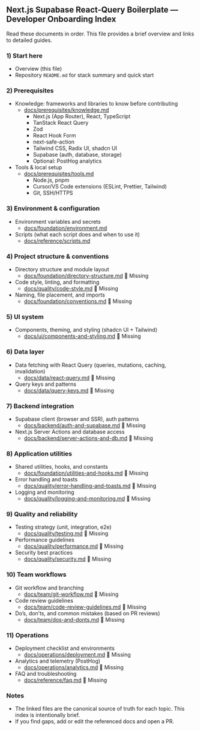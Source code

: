 ## Next.js Supabase React-Query Boilerplate — Developer Onboarding Index

Read these documents in order. This file provides a brief overview and links to detailed guides.

### 1) Start here

- Overview (this file)
- Repository `README.md` for stack summary and quick start

### 2) Prerequisites

- Knowledge: frameworks and libraries to know before contributing
  - [docs/prerequisites/knowledge.md](./prerequisites/knowledge.md)
    - Next.js (App Router), React, TypeScript
    - TanStack React Query
    - Zod
    - React Hook Form
    - next-safe-action
    - Tailwind CSS, Radix UI, shadcn UI
    - Supabase (auth, database, storage)
    - Optional: PostHog analytics
- Tools & local setup
  - [docs/prerequisites/tools.md](./prerequisites/tools.md)
    - Node.js, pnpm
    - Cursor/VS Code extensions (ESLint, Prettier, Tailwind)
    - Git, SSH/HTTPS

### 3) Environment & configuration

- Environment variables and secrets
  - [docs/foundation/environment.md](./foundation/environment.md)
- Scripts (what each script does and when to use it)
  - [docs/reference/scripts.md](./reference/scripts.md)

### 4) Project structure & conventions

- Directory structure and module layout
  - [docs/foundation/directory-structure.md](./foundation/directory-structure.md) 🚨 Missing
- Code style, linting, and formatting
  - [docs/quality/code-style.md](./quality/code-style.md) 🚨 Missing
- Naming, file placement, and imports
  - [docs/foundation/conventions.md](./foundation/conventions.md) 🚨 Missing

### 5) UI system

- Components, theming, and styling (shadcn UI + Tailwind)
  - [docs/ui/components-and-styling.md](./ui/components-and-styling.md) 🚨 Missing

### 6) Data layer

- Data fetching with React Query (queries, mutations, caching, invalidation)
  - [docs/data/react-query.md](./data/react-query.md) 🚨 Missing
- Query keys and patterns
  - [docs/data/query-keys.md](./data/query-keys.md) 🚨 Missing

### 7) Backend integration

- Supabase client (browser and SSR), auth patterns
  - [docs/backend/auth-and-supabase.md](./backend/auth-and-supabase.md) 🚨 Missing
- Next.js Server Actions and database access
  - [docs/backend/server-actions-and-db.md](./backend/server-actions-and-db.md) 🚨 Missing

### 8) Application utilities

- Shared utilities, hooks, and constants
  - [docs/foundation/utilities-and-hooks.md](./foundation/utilities-and-hooks.md) 🚨 Missing
- Error handling and toasts
  - [docs/quality/error-handling-and-toasts.md](./quality/error-handling-and-toasts.md) 🚨 Missing
- Logging and monitoring
  - [docs/quality/logging-and-monitoring.md](./quality/logging-and-monitoring.md) 🚨 Missing

### 9) Quality and reliability

- Testing strategy (unit, integration, e2e)
  - [docs/quality/testing.md](./quality/testing.md) 🚨 Missing
- Performance guidelines
  - [docs/quality/performance.md](./quality/performance.md) 🚨 Missing
- Security best practices
  - [docs/quality/security.md](./quality/security.md) 🚨 Missing

### 10) Team workflows

- Git workflow and branching
  - [docs/team/git-workflow.md](./team/git-workflow.md) 🚨 Missing
- Code review guidelines
  - [docs/team/code-review-guidelines.md](./team/code-review-guidelines.md) 🚨 Missing
- Do’s, don’ts, and common mistakes (based on PR reviews)
  - [docs/team/dos-and-donts.md](./team/dos-and-donts.md) 🚨 Missing

### 11) Operations

- Deployment checklist and environments
  - [docs/operations/deployment.md](./operations/deployment.md) 🚨 Missing
- Analytics and telemetry (PostHog)
  - [docs/operations/analytics.md](./operations/analytics.md) 🚨 Missing
- FAQ and troubleshooting
  - [docs/reference/faq.md](./reference/faq.md) 🚨 Missing

### Notes

- The linked files are the canonical source of truth for each topic. This index is intentionally brief.
- If you find gaps, add or edit the referenced docs and open a PR.
